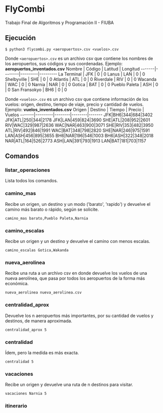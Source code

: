 # FlyCombi
Trabajo Final de Algoritmos y Programación II - FIUBA

## Ejecución

```
$ python3 flycombi.py <aeropuertos>.csv <vuelos>.csv
```
Donde ```<aeropuertos>.csv``` es un archivo csv que contiene los nombres de los aeropuertos, sus códigos y sus coordenadas.
Ejemplo: **aeropuertos_inventados.csv**
Nombre | Código | Latitud | Longitud
-------|--------|---------|---------
La Terminal	| JFK	| 0	| 0
Lanus	| LAN	| 0	| 0
Shelbyville	| SHE	| 0	| 0
Atlantis | ATL | 0 | 0
Riverdale	| RIV	| 0	| 0
Wacanda	| WAC	| 0	| 0
Narnia | NAR | 0 | 0
Gotica | BAT | 0 | 0
Pueblo Paleta | ASH	| 0	| 0
San Fransokyo	| BH6	| 0	| 0

Donde ```<vuelos>.csv``` es un archivo csv que contiene información de los vuelos: origen, destino, tiempo de viaje, precio y cantidad de vuelos.
Ejemplo: **vuelos_inventados.csv**
Origen | Destino | Tiempo | Precio | Vuelos
-------|---------|--------|--------|-------
JFK|BH6|344|684|3402
JFK|ATL|250|344|2178
JFK|LAN|459|824|3690
SHE|ATL|208|952|2601
RIV|WAC|329|987|2636
WAC|NAR|463|900|3071
SHE|RIV|353|482|3950
ATL|RIV|492|846|1991
WAC|BAT|348|798|2820
SHE|NAR|246|975|1591
LAN|ASH|456|895|3655
BH6|NAR|196|546|1003
BH6|ASH|322|348|2018
NAR|ATL|164|526|2773
ASH|LAN|391|793|1913
LAN|BAT|181|703|1157

## Comandos

### listar_operaciones
Lista todos los comandos.

### camino_mas
Recibe un origen, un destino y un modo ('barato', 'rapido') y devuelve el camino más barato o rápido, según se solicite.
```
camino_mas barato,Pueblo Paleta,Narnia
```

### camino_escalas
Recibe un origen y un destino y devuelve el camino con menos escalas.
```
camino_escalas Gotica,Wakanda
```

### nueva_aerolinea
Recibe una ruta a un archivo csv en donde devuelve los vuelos de una nueva aerolínea, que pasa por todos los aeropuertos de la forma más económica.
```
nueva_aerolinea nueva_aerolinea.csv
```

### centralidad_aprox
Devuelve los n aeropuertos más importantes, por su cantidad de vuelos y  destinos, de manera aproximada.
```
centralidad_aprox 5
```

### centralidad
Ídem, pero la medida es más exacta.
```
centralidad 5
```

### vacaciones 
Recibe un origen y devuelve una ruta de n destinos para visitar.
```
vacaciones Narnia 5
```

### itinerario
